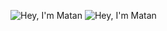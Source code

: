 ![Hey, I'm Matan](https://raw.githubusercontent.com/matchai/matchai/master/header.svg#gh-light-mode-only)
![Hey, I'm Matan](https://raw.githubusercontent.com/matchai/matchai/master/header.svg#gh-dark-mode-only)
